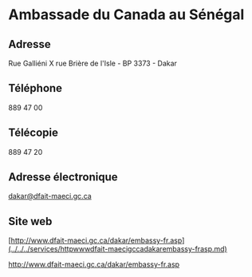 # Ambassade du Canada au Sénégal

**Adresse**
-----------

Rue Galliéni X rue Brière de l'Isle - BP 3373 - Dakar

**Téléphone**
-------------

889 47 00

**Télécopie**
-------------

889 47 20

**Adresse électronique**
------------------------

[dakar@dfait-maeci.gc.ca](../../../services/dakardfait-maecigcca.md)

**Site web**
------------

[http://www.dfait-maeci.gc.ca/dakar/embassy-fr.asp](../../../services/httpwwwdfait-maecigccadakarembassy-frasp.md)

http://www.dfait-maeci.gc.ca/dakar/embassy-fr.asp